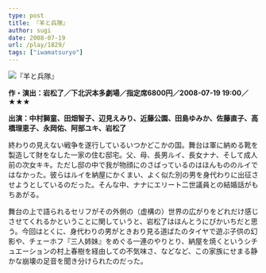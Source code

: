 ```yaml
---
type: post
title: 『羊と兵隊』
author: sugi
date: 2008-07-19
url: /play/1829/
tags: ["iwamatsuryo"]
---
```

<img src="/images/play/20080719.jpg" alt="『羊と兵隊』" class="alignleft" />

**作・演出：岩松了／下北沢本多劇場／指定席6800円／2008-07-19 19:00／★★★**

**出演：中村獅童、田畑智子、辺見えみり、近藤公園、田島ゆみか、佐藤直子、高橋理恵子、永岡佑、阿部ユキ、岩松了**

終わりの見えない戦争を遂行しているいつかどこかの国。舞台は軍に納める靴を製造して財をなした一家の住む邸宅。父、母、長男ルイ、長女ナナ、そして成人前の次女キキ。ただし邸の中で我が物顔にのさばっているのはほんもののルイではなかった。彼らはルイを納屋にかくまい、よく似た別の男を身代わりに出征させようとしているのだった。そんな中、ナナにエリート二世議員との結婚話がもちあがる。

舞台の上で語られるセリフがその外側の（虚構の）世界の広がりをどれだけ感じさせてくれるかということに関していうと、岩松了はほんとうにぴかいちだと思う。今回はとくに、身代わりの男がときおり見る道ばたのタイヤで遊ぶ子供の幻影や、チェーホフ『三人姉妹』をめぐる一連のやりとり、納屋を焼くというシチュエーションの村上春樹を経由しての不気味さ、などなど、この家族にせまる静かな崩壊の足音を聞き分けられたのだった。
